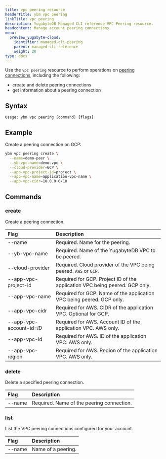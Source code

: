```yaml
---
title: vpc peering resource
headerTitle: ybm vpc peering
linkTitle: vpc peering
description: YugabyteDB Managed CLI reference VPC Peering resource.
headcontent: Manage account peering connections
menu:
  preview_yugabyte-cloud:
    identifier: managed-cli-peering
    parent: managed-cli-reference
    weight: 20
type: docs
---
```


Use the `vpc peering` resource to perform operations on [peering connections](../../../../cloud-basics/cloud-vpcs/cloud-vpc-intro/), including the following:

- create and delete peering connections
- get information about a peering connection

## Syntax

```text
Usage: ybm vpc peering [command] [flags]
```

## Example

Create a peering connection on GCP:

```sh
ybm vpc peering create \
  --name=demo-peer \
  --yb-vpc-name=demo-vpc \
  --cloud-provider=GCP \
  --app-vpc-project-id=project \
  --app-vpc-name=application-vpc-name \
  --app-vpc-cidr=10.0.0.0/18
```

## Commands

### create

Create a peering connection.

| Flag | Description |
| :--- | :--- |
| --name | Required. Name for the peering. |
| --yb-vpc-name | Required. Name of the YugabyteDB VPC to be peered. |
| --cloud-provider | Required. Cloud provider of the VPC being peered. `AWS` or `GCP`.
| --app-vpc-project-id | Required for GCP. Project ID of the application VPC being peered. GCP only. |
| --app-vpc-name | Required for GCP. Name of the application VPC being peered. GCP only. |
| --app-vpc-cidr | Required for AWS. CIDR of the application VPC. Optional for GCP.
| --app-vpc-account-id=_ID_ | Required for AWS. Account ID of the application VPC. AWS only. |
| --app-vpc-id | Required for AWS. ID of the application VPC. AWS only. |
| --app-vpc-region | Required for AWS. Region of the application VPC. AWS only. |

### delete

Delete a specified peering connection.

| Flag | Description |
| :--- | :--- |
| --name | Required. Name of the peering connection. |

### list

List the VPC peering connections configured for your account.

| Flag | Description |
| :--- | :--- |
| --name | Name of a peering. |
